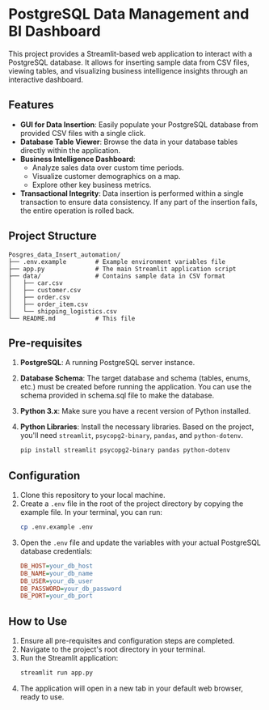 # PostgreSQL Data Management and BI Dashboard

This project provides a Streamlit-based web application to interact with a PostgreSQL database. It allows for inserting sample data from CSV files, viewing tables, and visualizing business intelligence insights through an interactive dashboard.

## Features

- **GUI for Data Insertion**: Easily populate your PostgreSQL database from provided CSV files with a single click.
- **Database Table Viewer**: Browse the data in your database tables directly within the application.
- **Business Intelligence Dashboard**:
    - Analyze sales data over custom time periods.
    - Visualize customer demographics on a map.
    - Explore other key business metrics.
- **Transactional Integrity**: Data insertion is performed within a single transaction to ensure data consistency. If any part of the insertion fails, the entire operation is rolled back.

## Project Structure
```
Posgres_data_Insert_automation/
├── .env.example        # Example environment variables file
├── app.py              # The main Streamlit application script
├── data/               # Contains sample data in CSV format
│   ├── car.csv
│   ├── customer.csv
│   ├── order.csv
│   ├── order_item.csv
│   └── shipping_logistics.csv
└── README.md           # This file
```

## Pre-requisites

1.  **PostgreSQL**: A running PostgreSQL server instance.
2.  **Database Schema**: The target database and schema (tables, enums, etc.) must be created before running the application. You can use the schema provided in schema.sql file to make the database.
3.  **Python 3.x**: Make sure you have a recent version of Python installed.
4.  **Python Libraries**: Install the necessary libraries. Based on the project, you'll need `streamlit`, `psycopg2-binary`, `pandas`, and `python-dotenv`.

    ```bash
    pip install streamlit psycopg2-binary pandas python-dotenv
    ```

## Configuration

1.  Clone this repository to your local machine.
2.  Create a `.env` file in the root of the project directory by copying the example file. In your terminal, you can run:
    ```bash
    cp .env.example .env
    ```
3.  Open the `.env` file and update the variables with your actual PostgreSQL database credentials:
    ```ini
    DB_HOST=your_db_host
    DB_NAME=your_db_name
    DB_USER=your_db_user
    DB_PASSWORD=your_db_password
    DB_PORT=your_db_port
    ```

## How to Use

1.  Ensure all pre-requisites and configuration steps are completed.
2.  Navigate to the project's root directory in your terminal.
3.  Run the Streamlit application:
    ```bash
    streamlit run app.py
    ```
4.  The application will open in a new tab in your default web browser, ready to use.
